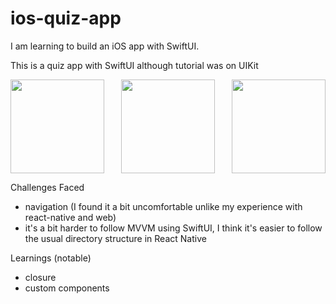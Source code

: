 # ios-quiz-app
I am learning to build an iOS app with SwiftUI. 

This is a quiz app with SwiftUI although tutorial was on UIKit


<div style="display:flex; gap:1rem; justify-content: space-between;">
<img src="https://user-images.githubusercontent.com/40304425/196031374-b13fa962-e8ef-4c82-9606-8feb533afe17.png" width="150" />
<img src="https://user-images.githubusercontent.com/40304425/196031376-2f01e32a-3397-47a6-8941-dbcb8b29bcbb.png" width="150" />
<img src="https://user-images.githubusercontent.com/40304425/196031377-73dbbe1f-e800-4d62-87ab-28f86053cced.png" width="150" />
</div>


Challenges Faced

- navigation (I found it a bit uncomfortable unlike my experience with react-native and web)
- it's a bit harder to follow MVVM using SwiftUI, I think it's easier to follow the usual directory structure in React Native


Learnings (notable)

- closure
- custom components
